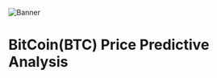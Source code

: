 ![Banner](https://external-content.duckduckgo.com/iu/?u=https://c4.wallpaperflare.com/wallpaper/749/736/974/bitcoin-currency-money-wallpaper-preview.jpg&f=1&nofb=1)

# BitCoin(BTC) Price Predictive Analysis 
